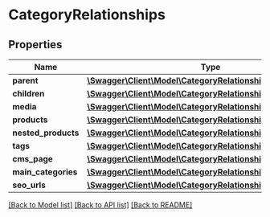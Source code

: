 # CategoryRelationships

## Properties
Name | Type | Description | Notes
------------ | ------------- | ------------- | -------------
**parent** | [**\Swagger\Client\Model\CategoryRelationshipsParent**](CategoryRelationshipsParent.md) |  | [optional] 
**children** | [**\Swagger\Client\Model\CategoryRelationshipsChildren**](CategoryRelationshipsChildren.md) |  | [optional] 
**media** | [**\Swagger\Client\Model\CategoryRelationshipsMedia**](CategoryRelationshipsMedia.md) |  | [optional] 
**products** | [**\Swagger\Client\Model\CategoryRelationshipsProducts**](CategoryRelationshipsProducts.md) |  | [optional] 
**nested_products** | [**\Swagger\Client\Model\CategoryRelationshipsNestedProducts**](CategoryRelationshipsNestedProducts.md) |  | [optional] 
**tags** | [**\Swagger\Client\Model\CategoryRelationshipsTags**](CategoryRelationshipsTags.md) |  | [optional] 
**cms_page** | [**\Swagger\Client\Model\CategoryRelationshipsCmsPage**](CategoryRelationshipsCmsPage.md) |  | [optional] 
**main_categories** | [**\Swagger\Client\Model\CategoryRelationshipsMainCategories**](CategoryRelationshipsMainCategories.md) |  | [optional] 
**seo_urls** | [**\Swagger\Client\Model\CategoryRelationshipsSeoUrls**](CategoryRelationshipsSeoUrls.md) |  | [optional] 

[[Back to Model list]](../../README.md#documentation-for-models) [[Back to API list]](../../README.md#documentation-for-api-endpoints) [[Back to README]](../../README.md)

